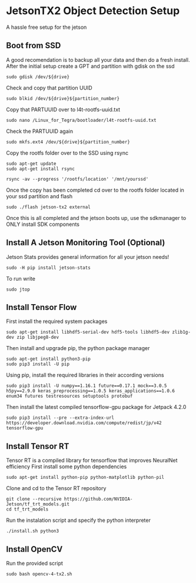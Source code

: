 # JetsonTX2 Object Detection Setup
A hassle free setup for the jetson

## Boot from SSD
A good recomendation is to backup all your data and then do a fresh install.
After the initial setup create a GPT and partition with gdisk on the ssd
```
sudo gdisk /dev/${drive}
```
Check and copy that partition UUID
```
sudo blkid /dev/${drive}${partition_number}
```
Copy that PARTUUID over to l4t-rootfs-uuid.txt
```
sudo nano /Linux_for_Tegra/bootloader/l4t-rootfs-uuid.txt
```
Check the PARTUUID again
```
sudo mkfs.ext4 /dev/${drive}${partition_number}
```
Copy the rootfs folder over to the SSD using rsync
```
sudo apt-get update
sudo apt-get install rsync

rsync -av --progress '/rootfs/location' '/mnt/yourssd'
```
Once the copy has been completed cd over to the rootfs folder located in your ssd partition and flash
```
sudo ./flash jetson-tx2 external
```
Once this is all completed and the jetson boots up, use the sdkmanager to ONLY install SDK components

## Install A Jetson Monitoring Tool (Optional)
Jetson Stats provides general information for all your jetson needs!
```
sudo -H pip install jetson-stats
```
To run write
```
sudo jtop
```

## Install Tensor Flow
First install the required system packages
```
sudo apt-get install libhdf5-serial-dev hdf5-tools libhdf5-dev zlib1g-dev zip libjpeg8-dev
```
Then install and upgrade pip, the python package manager
```
sudo apt-get install python3-pip
sudo pip3 install -U pip
```
Using pip, install the required libraries in their according versions
```
sudo pip3 install -U numpy==1.16.1 future==0.17.1 mock==3.0.5 h5py==2.9.0 keras_preprocessing==1.0.5 keras_applications==1.0.6 enum34 futures testresources setuptools protobuf
```
Then install the latest compiled tensorflow-gpu package for Jetpack 4.2.0
```
sudo pip3 install --pre --extra-index-url https://developer.download.nvidia.com/compute/redist/jp/v42 tensorflow-gpu
```

## Install Tensor RT
Tensor RT is a compiled library for tensorflow that improves NeuralNet efficiency
First install some python dependencies
```
sudo apt-get install python-pip python-matplotlib python-pil
```
Clone and cd to the Tensor RT repository
```
git clone --recursive https://github.com/NVIDIA-Jetson/tf_trt_models.git
cd tf_trt_models
```
Run the instalation script and specify the python interpreter
```
./install.sh python3
```

## Install OpenCV
Run the provided script
```
sudo bash opencv-4-tx2.sh
```
